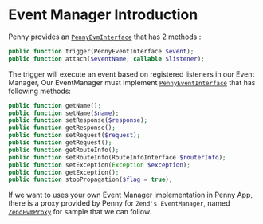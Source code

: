 # Event Manager Introduction

Penny provides an [`PennyEvmInterface`](https://github.com/pennyphp/penny/blob/master/src/Event/PennyEvmInterface.php) that has 2 methods :

```php
public function trigger(PennyEventInterface $event);
public function attach($eventName, callable $listener);
```

The trigger will execute an event based on registered listeners in our Event Manager, Our EventManager must implement [`PennyEventInterface`](https://github.com/pennyphp/penny/blob/master/src/Event/PennyEventInterface.php) that has following methods:

```php
public function getName();
public function setName($name);
public function setResponse($response);
public function getResponse();
public function setRequest($request);
public function getRequest();
public function getRouteInfo();
public function setRouteInfo(RouteInfoInterface $routerInfo);
public function setException(Exception $exception);
public function getException();
public function stopPropagation($flag = true);
```

If we want to uses your own Event Manager implementation in Penny App, there is a proxy provided by Penny for `Zend's EventManager`, named [`ZendEvmProxy`](https://github.com/pennyphp/penny/blob/master/src/Event/ZendEvmProxy.php) for sample that we can follow.
